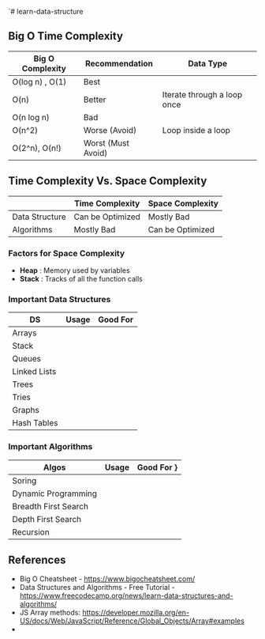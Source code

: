 `# learn-data-structure
## Big O Time Complexity
| Big O Complexity | Recommendation | Data Type | 
| --- | --- | --- | 
| O(log n) , O(1) | Best | | 
| O(n) | Better | Iterate through a loop once | 
| O(n log n) | Bad | | 
| O(n^2) | Worse (Avoid) | Loop inside a loop | 
| O(2^n), O(n!) | Worst (Must Avoid) | |

## Time Complexity Vs. Space Complexity
| | Time Complexity | Space Complexity | 
| --- | --- | --- |
| Data Structure | Can be Optimized | Mostly Bad | 
| Algorithms | Mostly Bad | Can be Optimized |


### Factors for Space Complexity
- **Heap** : Memory used by variables
- **Stack** : Tracks of all the function calls

### Important Data Structures
| DS | Usage | Good For | 
| --- | --- | --- |
| Arrays | | |
| Stack | | | 
| Queues | | |
| Linked Lists | | |
| Trees | | | 
| Tries | | |
| Graphs | | |
| Hash Tables | | | 


### Important Algorithms
| Algos | Usage | Good For } 
| --- | --- | --- |
| Soring | | |
| Dynamic Programming | | | 
| Breadth First Search | | |
| Depth First Search | | |
| Recursion | | |



## References
- Big O Cheatsheet - https://www.bigocheatsheet.com/
- Data Structures and Algorithms - Free Tutorial - https://www.freecodecamp.org/news/learn-data-structures-and-algorithms/
- JS Array methods: https://developer.mozilla.org/en-US/docs/Web/JavaScript/Reference/Global_Objects/Array#examples
- 
